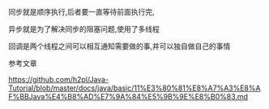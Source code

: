 同步就是顺序执行,后者要一直等待前面执行完,

异步就是为了解决同步的阻塞问题,使用了多线程

回调是两个线程之间可以相互通知需要做的事,并可以独自做自己的事情



参考文章

https://github.com/h2pl/Java-Tutorial/blob/master/docs/java/basic/11%E3%80%81%E8%A7%A3%E8%AF%BBJava%E4%B8%AD%E7%9A%84%E5%9B%9E%E8%B0%83.md





